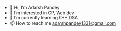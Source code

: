 - 👋 Hi, I’m Adarsh Pandey
- 👀 I’m interested in CP, Web dev
- 🌱 I’m currently learning C++,DSA
- 📫 How to reach me adarshpandey1331@gmail.com

<!---
Aparteko31/Aparteko31 is a ✨ special ✨ repository because its `README.md` (this file) appears on your GitHub profile.
You can click the Preview link to take a look at your changes.
--->
